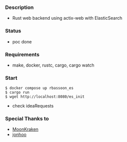 ### Description
- Rust web backend using actix-web with ElasticSearch

### Status
- poc done

### Requirements
- make, docker, rustc, cargo, cargo watch

### Start
```console
$ docker compose up rbassoon_es
$ cargo run
$ wget http://localhost:8080/es_init
```
- check ideaRequests

### Special Thanks to
- [MoonKraken](https://github.com/MoonKraken/)
- [jonhoo](https://github.com/jonhoo/)
